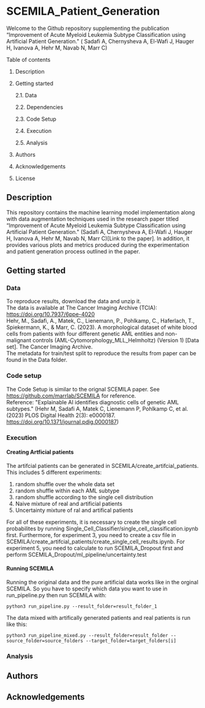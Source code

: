 # SCEMILA_Patient_Generation

Welcome to the Github repository supplementing the publication “Improvement of Acute Myeloid Leukemia Subtype Classification using Artificial Patient Generation." (  Sadafi A, Chernysheva A,  El-Wafi J, Hauger H, Ivanova A, Hehr M, Navab N, Marr C)

Table of contents
1.	Description
2.	Getting started

	2.1. Data

	2.2. Dependencies

	2.3. Code Setup

	2.4. Execution

	2.5. Analysis
4.	Authors
5.	Acknowledgements
6.	License

## Description
This repository contains the machine learning model implementation along with data augmentation techniques used in the research paper titled “Improvement of Acute Myeloid Leukemia Subtype Classification using Artificial Patient Generation." (Sadafi A, Chernysheva A,  El-Wafi J, Hauger H, Ivanova A, Hehr M, Navab N, Marr C)[Link to the paper]. In addition, it provides various plots and metrics produced during the experimentation and patient generation process outlined in the paper.

## Getting started
### Data
To reproduce results, download the data and unzip it.  
The data is available at The Cancer Imaging Archive (TCIA): https://doi.org/10.7937/6ppe-4020 	
Hehr, M., Sadafi, A., Matek, C., Lienemann, P., Pohlkamp, C., Haferlach, T., Spiekermann, K., & Marr, C. (2023). A morphological dataset of white blood cells from patients with four different genetic AML entities and non-malignant controls (AML-Cytomorphology_MLL_Helmholtz) (Version 1) [Data set]. The Cancer Imaging Archive.  
The metadata for train/test split to reproduce the results from paper can be found in the Data folder.  
### Code setup
The Code Setup is similar to the orignal SCEMILA paper. See https://github.com/marrlab/SCEMILA for reference.  
Reference: "Explainable AI identifies diagnostic cells of genetic AML subtypes." (Hehr M, Sadafi A, Matek C, Lienemann P, Pohlkamp C, et al. (2023) PLOS Digital Health 2(3): e0000187. https://doi.org/10.1371/journal.pdig.0000187)
### Execution

#### Creating Artficial patients
The artifcial patients can be generated in SCEMILA/create_artifcial_patients. This includes 5 different experiments:
1. random shuffle over the whole data set
2. random shuffle within each AML subtype
3. random shuffle according to the single cell distribution
4. Naive mixture of real and artificial patients
5. Uncertainty mixture of ral and artifical patients

For all of these experiments, it is necessary to create the single cell probabilites by running Single_Cell_Classifier/single_cell_classification.ipynb first.
Furthermore, for experiment 3, you need to create a csv file in SCEMILA/create_artifcial_patients/create_single_cell_results.ipynb.
For experiment 5, you need to calculate to run SCEMILA_Dropout first and perform SCEMILA_Dropout/ml_pipeline/uncertainty.test

#### Running SCEMILA
Running the original data and the pure artificial data works like in the orginal SCEMILA. So you have to specify which data you want to use in run_pipeline.py then run SCEMILA with:

	python3 run_pipeline.py --result_folder=result_folder_1

The data mixed with artifically generated patients and real patients is run like this:

	python3 run_pipeline_mixed.py --result_folder=result_folder --source_folder=source_folders --target_folder=target_folders[i]
 
### Analysis
## Authors
## Acknowledgements
